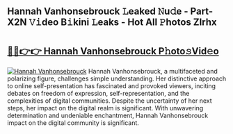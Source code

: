 ## Hannah Vanhonsebrouck 𝙻eaked 𝙽u𝚍e - Part-X2N 𝚅𝚒deo B𝚒kini 𝙻eaks - Hot All 𝙿hotos ZIrhx

# <h2><a href="http://ld53cak.urlbe.top/?page=Hannah+Vanhonsebrouck">🔗🔗👉👉 Hannah Vanhonsebrouck P𝚑oto𝚜Vid𝚎o</a></h2>

[![Hannah Vanhonsebrouck](https://i.imgur.com/eBuTRDB.gif)](http://ld53cak.urlbe.top/?page=Hannah+Vanhonsebrouck)
Hannah Vanhonsebrouck, a multifaceted and polarizing figure, challenges simple understanding. Her distinctive approach to online self-presentation has fascinated and provoked viewers, inciting debates on freedom of expression, self-representation, and the complexities of digital communities. Despite the uncertainty of her next steps, her impact on the digital realm is significant. With unwavering determination and undeniable enchantment, Hannah Vanhonsebrouck impact on the digital community is significant.
